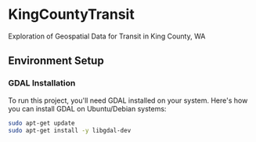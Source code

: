 # KingCountyTransit
Exploration of Geospatial Data for Transit in King County, WA



## Environment Setup

### GDAL Installation
To run this project, you'll need GDAL installed on your system. Here's how you can install GDAL on Ubuntu/Debian systems:

```bash
sudo apt-get update
sudo apt-get install -y libgdal-dev


